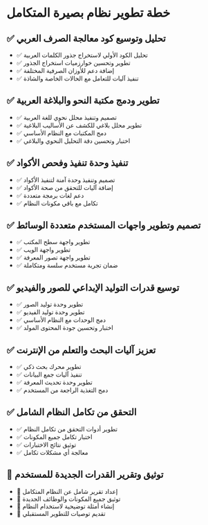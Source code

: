 # خطة تطوير نظام بصيرة المتكامل

## ✅ تحليل وتوسيع كود معالجة الصرف العربي
- ✅ تحليل الكود الأولي لاستخراج جذور الكلمات العربية
- ✅ تطوير وتحسين خوارزميات استخراج الجذور
- ✅ إضافة دعم للأوزان الصرفية المختلفة
- ✅ تنفيذ آليات للتعامل مع الحالات الخاصة والشاذة

## ✅ تطوير ودمج مكتبة النحو والبلاغة العربية
- ✅ تصميم وتنفيذ محلل نحوي للغة العربية
- ✅ تطوير محلل بلاغي للكشف عن الأساليب البلاغية
- ✅ دمج المكتبات مع النظام الأساسي
- ✅ اختبار وتحسين دقة التحليل النحوي والبلاغي

## ✅ تنفيذ وحدة تنفيذ وفحص الأكواد
- ✅ تصميم وتنفيذ وحدة آمنة لتنفيذ الأكواد
- ✅ إضافة آليات للتحقق من صحة الأكواد
- ✅ دعم لغات برمجة متعددة
- ✅ تكامل مع باقي مكونات النظام

## ✅ تصميم وتطوير واجهات المستخدم متعددة الوسائط
- ✅ تطوير واجهة سطح المكتب
- ✅ تطوير واجهة الويب
- ✅ تطوير واجهة تصور المعرفة
- ✅ ضمان تجربة مستخدم سلسة ومتكاملة

## ✅ توسيع قدرات التوليد الإبداعي للصور والفيديو
- ✅ تطوير وحدة توليد الصور
- ✅ تطوير وحدة توليد الفيديو
- ✅ دمج الوحدات مع النظام الأساسي
- ✅ اختبار وتحسين جودة المحتوى المولد

## ✅ تعزيز آليات البحث والتعلم من الإنترنت
- ✅ تطوير محرك بحث ذكي
- ✅ تنفيذ آليات جمع البيانات
- ✅ تطوير وحدة تحديث المعرفة
- ✅ دمج التغذية الراجعة من المستخدم

## ✅ التحقق من تكامل النظام الشامل
- ✅ تطوير أدوات التحقق من تكامل النظام
- ✅ اختبار تكامل جميع المكونات
- ✅ توثيق نتائج الاختبارات
- ✅ معالجة أي مشكلات تكامل

## 🔄 توثيق وتقرير القدرات الجديدة للمستخدم
- 🔄 إعداد تقرير شامل عن النظام المتكامل
- 🔄 توثيق جميع المكونات والوظائف الجديدة
- 🔄 إنشاء أمثلة توضيحية لاستخدام النظام
- 🔄 تقديم توصيات للتطوير المستقبلي
